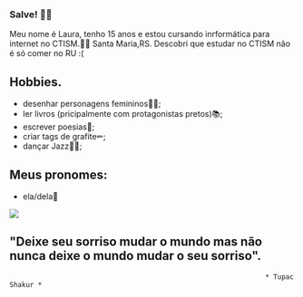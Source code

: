 ### Salve! 👋🏿

 
 
Meu nome é Laura, tenho 15 anos e estou cursando inrformática para internet no CTISM.🤝🏿 Santa Maria,RS.
Descobri que estudar no CTISM não é só comer no RU :(


## Hobbies.
* desenhar personagens femininos👯‍♀️;
* ler livros (pricipalmente com protagonistas pretos)📚;
* escrever poesias📓;
* criar tags de grafite✏;
* dançar Jazz💃🏿;

## Meus pronomes:
* ela/dela💫


![](https://i.gifer.com/3Hw.gif)

## "Deixe seu sorriso mudar o mundo mas não nunca deixe o mundo mudar o seu sorriso".
                                                                   * Tupac Shakur *